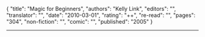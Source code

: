 {
"title": "Magic for Beginners",
"authors": "Kelly Link",
"editors": "",
"translator": "",
"date": "2010-03-01",
"rating": "++",
"re-read": "",
"pages": "304",
"non-fiction": "",
"comic": "",
"published": "2005"
}

---

